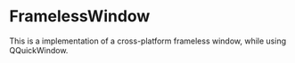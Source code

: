 # FramelessWindow
This is a implementation of a cross-platform frameless window, while using QQuickWindow.
